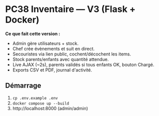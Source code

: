 # PC38 Inventaire — V3 (Flask + Docker)

**Ce que fait cette version :**
- Admin gère utilisateurs + stock.
- Chef crée évènements et suit en direct.
- Secouristes via lien public, cochent/décochent les items.
- Stock parents/enfants avec quantité attendue.
- Live AJAX (~2s), parents validés si tous enfants OK, bouton Chargé.
- Exports CSV et PDF, journal d'activité.

## Démarrage
1. `cp .env.example .env`
2. `docker compose up --build`
3. http://localhost:8000 (admin/admin)
